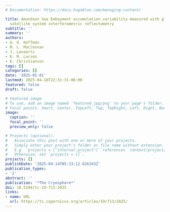 ```yaml
---
# Documentation: https://docs.hugoblox.com/managing-content/

title: Amundsen Sea Embayment accumulation variability measured with global navigation
  satellite system interferometric reflectometry
subtitle: ''
summary: ''
authors:
- A. O. Hoffman
- M. L. Maclennan
- J. Lenaerts
- K. M. Larson
- K. Christianson
tags: []
categories: []
date: '2025-01-01'
lastmod: 2025-04-10T22:31:31-06:00
featured: false
draft: false

# Featured image
# To use, add an image named `featured.jpg/png` to your page's folder.
# Focal points: Smart, Center, TopLeft, Top, TopRight, Left, Right, BottomLeft, Bottom, BottomRight.
image:
  caption: ''
  focal_point: ''
  preview_only: false

# Projects (optional).
#   Associate this post with one or more of your projects.
#   Simply enter your project's folder or file name without extension.
#   E.g. `projects = ["internal-project"]` references `content/project/deep-learning/index.md`.
#   Otherwise, set `projects = []`.
projects: []
publishDate: '2025-04-14T05:33:12.626343Z'
publication_types:
- '2'
abstract: ''
publication: '*The Cryosphere*'
doi: 10.5194/tc-19-713-2025
links:
- name: URL
  url: https://tc.copernicus.org/articles/19/713/2025/
---
```

